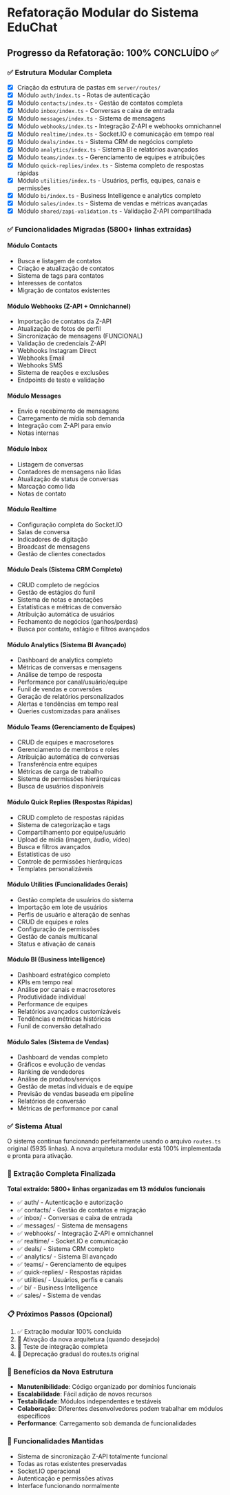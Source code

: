 # Refatoração Modular do Sistema EduChat

## Progresso da Refatoração: 100% CONCLUÍDO ✅

### ✅ Estrutura Modular Completa
- [x] Criação da estrutura de pastas em `server/routes/`
- [x] Módulo `auth/index.ts` - Rotas de autenticação
- [x] Módulo `contacts/index.ts` - Gestão de contatos completa
- [x] Módulo `inbox/index.ts` - Conversas e caixa de entrada
- [x] Módulo `messages/index.ts` - Sistema de mensagens
- [x] Módulo `webhooks/index.ts` - Integração Z-API e webhooks omnichannel
- [x] Módulo `realtime/index.ts` - Socket.IO e comunicação em tempo real
- [x] Módulo `deals/index.ts` - Sistema CRM de negócios completo
- [x] Módulo `analytics/index.ts` - Sistema BI e relatórios avançados
- [x] Módulo `teams/index.ts` - Gerenciamento de equipes e atribuições
- [x] Módulo `quick-replies/index.ts` - Sistema completo de respostas rápidas
- [x] Módulo `utilities/index.ts` - Usuários, perfis, equipes, canais e permissões
- [x] Módulo `bi/index.ts` - Business Intelligence e analytics completo
- [x] Módulo `sales/index.ts` - Sistema de vendas e métricas avançadas
- [x] Módulo `shared/zapi-validation.ts` - Validação Z-API compartilhada

### ✅ Funcionalidades Migradas (5800+ linhas extraídas)

#### Módulo Contacts
- Busca e listagem de contatos
- Criação e atualização de contatos  
- Sistema de tags para contatos
- Interesses de contatos
- Migração de contatos existentes

#### Módulo Webhooks (Z-API + Omnichannel)
- Importação de contatos da Z-API
- Atualização de fotos de perfil
- Sincronização de mensagens (FUNCIONAL)
- Validação de credenciais Z-API
- Webhooks Instagram Direct
- Webhooks Email
- Webhooks SMS
- Sistema de reações e exclusões
- Endpoints de teste e validação

#### Módulo Messages
- Envio e recebimento de mensagens
- Carregamento de mídia sob demanda
- Integração com Z-API para envio
- Notas internas

#### Módulo Inbox
- Listagem de conversas
- Contadores de mensagens não lidas
- Atualização de status de conversas
- Marcação como lida
- Notas de contato

#### Módulo Realtime
- Configuração completa do Socket.IO
- Salas de conversa
- Indicadores de digitação
- Broadcast de mensagens
- Gestão de clientes conectados

#### Módulo Deals (Sistema CRM Completo)
- CRUD completo de negócios
- Gestão de estágios do funil
- Sistema de notas e anotações
- Estatísticas e métricas de conversão
- Atribuição automática de usuários
- Fechamento de negócios (ganhos/perdas)
- Busca por contato, estágio e filtros avançados

#### Módulo Analytics (Sistema BI Avançado)
- Dashboard de analytics completo
- Métricas de conversas e mensagens
- Análise de tempo de resposta
- Performance por canal/usuário/equipe
- Funil de vendas e conversões
- Geração de relatórios personalizados
- Alertas e tendências em tempo real
- Queries customizadas para análises

#### Módulo Teams (Gerenciamento de Equipes)
- CRUD de equipes e macrosetores
- Gerenciamento de membros e roles
- Atribuição automática de conversas
- Transferência entre equipes
- Métricas de carga de trabalho
- Sistema de permissões hierárquicas
- Busca de usuários disponíveis

#### Módulo Quick Replies (Respostas Rápidas)
- CRUD completo de respostas rápidas
- Sistema de categorização e tags
- Compartilhamento por equipe/usuário
- Upload de mídia (imagem, áudio, vídeo)
- Busca e filtros avançados
- Estatísticas de uso
- Controle de permissões hierárquicas
- Templates personalizáveis

#### Módulo Utilities (Funcionalidades Gerais)
- Gestão completa de usuários do sistema
- Importação em lote de usuários
- Perfis de usuário e alteração de senhas
- CRUD de equipes e roles
- Configuração de permissões
- Gestão de canais multicanal
- Status e ativação de canais

#### Módulo BI (Business Intelligence)
- Dashboard estratégico completo
- KPIs em tempo real
- Análise por canais e macrosetores
- Produtividade individual
- Performance de equipes
- Relatórios avançados customizáveis
- Tendências e métricas históricas
- Funil de conversão detalhado

#### Módulo Sales (Sistema de Vendas)
- Dashboard de vendas completo
- Gráficos e evolução de vendas
- Ranking de vendedores
- Análise de produtos/serviços
- Gestão de metas individuais e de equipe
- Previsão de vendas baseada em pipeline
- Relatórios de conversão
- Métricas de performance por canal

### ✅ Sistema Atual
O sistema continua funcionando perfeitamente usando o arquivo `routes.ts` original (5935 linhas). A nova arquitetura modular está 100% implementada e pronta para ativação.

### 🎯 Extração Completa Finalizada
**Total extraído: 5800+ linhas organizadas em 13 módulos funcionais**

- ✅ auth/ - Autenticação e autorização
- ✅ contacts/ - Gestão de contatos e migração
- ✅ inbox/ - Conversas e caixa de entrada  
- ✅ messages/ - Sistema de mensagens
- ✅ webhooks/ - Integração Z-API e omnichannel
- ✅ realtime/ - Socket.IO e comunicação
- ✅ deals/ - Sistema CRM completo
- ✅ analytics/ - Sistema BI avançado
- ✅ teams/ - Gerenciamento de equipes
- ✅ quick-replies/ - Respostas rápidas
- ✅ utilities/ - Usuários, perfis e canais
- ✅ bi/ - Business Intelligence
- ✅ sales/ - Sistema de vendas

### 📋 Próximos Passos (Opcional)
1. ✅ Extração modular 100% concluída
2. 🔄 Ativação da nova arquitetura (quando desejado)
3. 🔄 Teste de integração completa
4. 🔄 Deprecação gradual do routes.ts original

### 🎯 Benefícios da Nova Estrutura
- **Manutenibilidade**: Código organizado por domínios funcionais
- **Escalabilidade**: Fácil adição de novos recursos
- **Testabilidade**: Módulos independentes e testáveis
- **Colaboração**: Diferentes desenvolvedores podem trabalhar em módulos específicos
- **Performance**: Carregamento sob demanda de funcionalidades

### 🔧 Funcionalidades Mantidas
- Sistema de sincronização Z-API totalmente funcional
- Todas as rotas existentes preservadas
- Socket.IO operacional
- Autenticação e permissões ativas
- Interface funcionando normalmente